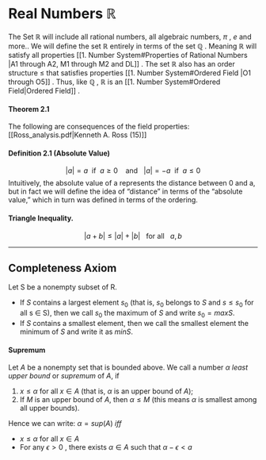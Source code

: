 # Real Numbers $\mathbb{R}$

The Set $\mathbb{R}$ will include all rational numbers, all algebraic numbers, $\pi$ , $e$ and more..
We will define the set $\mathbb{R}$ entirely in terms of the set $\mathbb{Q}$ .
Meaning $\mathbb{R}$ will satisfy all properties [[1. Number System#Properties of Rational Numbers |A1 through A2, M1 through M2 and DL]] . 
The set $\mathbb{R}$ also has an order structure $\leq$ that satisfies properties [[1. Number System#Ordered Field |O1 through O5]] .
Thus, like $\mathbb{Q}$ , $\mathbb{R}$ is an [[1. Number System#Ordered Field|Ordered Field]] .

#### Theorem 2.1
The following are consequences of the field properties:
[[Ross_analysis.pdf|Kenneth A. Ross (15)]] 

#### Definition 2.1 (Absolute Value)
$$
|a| = a \:\text{   if  } \:a \geq 0 \:\:\:\:\text{and} \:\:\:|a|=-a \:\: \text{if} \:\:a \leq 0
$$
Intuitively, the absolute value of a represents the distance between 0 and a, but in fact we will define the idea of “distance” in terms of the “absolute value,” which in turn was defined in terms of the ordering.

#### Triangle Inequality.
$$
|a+b| \leq |a|+|b| \:\:\:\text{for all} \:\:\: a,b
$$

--- 

## Completeness Axiom

Let S be a nonempty subset of R. 
- If $S$ contains a largest element $s_{0}$ (that is, $s_{0}$ belongs to $S$ and $s ≤ s_{0}$ for all s ∈ S), then we call $s_{0}$ the maximum of $S$ and write $s_{0} = max S$. 
- If $S$ contains a smallest element, then we call the smallest element the minimum of $S$ and write it as $min S$.

#### Supremum

Let $A$ be a nonempty set that is bounded above. We call a number $α$ _least upper bound_ or _supremum_ of $A$, if

1.  $x≤α$ for all $x \in A$ (that is, $α$ is an upper bound of $A$);
2.  If $M$ is an upper bound of $A$, then $α \leq M$ (this means $α$ is smallest among all upper bounds).

Hence we can write:
$\alpha = sup(A)$  $iff$
- $x \leq \alpha$ for all $x \in A$
- For any $\epsilon > 0$ , there exists  $\alpha \in A$ such that  $\alpha - \epsilon < a$  

